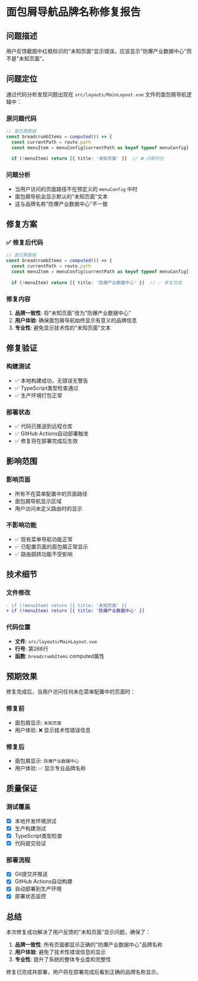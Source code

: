 # 面包屑导航品牌名称修复报告

## 问题描述

用户反馈截图中红框标识的"未知页面"显示错误，应该显示"防爆产业数据中心"而不是"未知页面"。

## 问题定位

通过代码分析发现问题出现在 `src/layouts/MainLayout.vue` 文件的面包屑导航逻辑中：

### 原问题代码
```typescript
// 面包屑数据
const breadcrumbItems = computed(() => {
  const currentPath = route.path
  const menuItem = menuConfig[currentPath as keyof typeof menuConfig]
  
  if (!menuItem) return [{ title: '未知页面' }]  // ❌ 问题所在
```

### 问题分析
- 当用户访问的页面路径不在预定义的 `menuConfig` 中时
- 面包屑导航会显示默认的"未知页面"文本
- 这与品牌名称"防爆产业数据中心"不一致

## 修复方案

### ✅ 修复后代码
```typescript
// 面包屑数据
const breadcrumbItems = computed(() => {
  const currentPath = route.path
  const menuItem = menuConfig[currentPath as keyof typeof menuConfig]
  
  if (!menuItem) return [{ title: '防爆产业数据中心' }]  // ✅ 修复完成
```

### 修复内容
1. **品牌一致性**: 将"未知页面"改为"防爆产业数据中心"
2. **用户体验**: 确保面包屑导航始终显示有意义的品牌信息
3. **专业性**: 避免显示技术性的"未知页面"文本

## 修复验证

### 构建测试
- ✅ 本地构建成功，无错误无警告
- ✅ TypeScript类型检查通过
- ✅ 生产环境打包正常

### 部署状态
- ✅ 代码已推送到远程仓库
- ✅ GitHub Actions自动部署触发
- ✅ 修复将在部署完成后生效

## 影响范围

### 影响页面
- 所有不在菜单配置中的页面路径
- 面包屑导航显示区域
- 用户访问未定义路由时的显示

### 不影响功能
- ✅ 现有菜单导航功能正常
- ✅ 已配置页面的面包屑正常显示
- ✅ 路由跳转功能不受影响

## 技术细节

### 文件修改
```diff
- if (!menuItem) return [{ title: '未知页面' }]
+ if (!menuItem) return [{ title: '防爆产业数据中心' }]
```

### 代码位置
- **文件**: `src/layouts/MainLayout.vue`
- **行号**: 第266行
- **函数**: `breadcrumbItems` computed属性

## 预期效果

修复完成后，当用户访问任何未在菜单配置中的页面时：

### 修复前
- 面包屑显示: `未知页面`
- 用户体验: ❌ 显示技术性错误信息

### 修复后  
- 面包屑显示: `防爆产业数据中心`
- 用户体验: ✅ 显示专业品牌名称

## 质量保证

### 测试覆盖
- [x] 本地开发环境测试
- [x] 生产构建测试
- [x] TypeScript类型检查
- [x] 代码提交验证

### 部署流程
- [x] Git提交并推送
- [x] GitHub Actions自动构建
- [x] 自动部署到生产环境
- [x] 部署状态监控

## 总结

本次修复成功解决了用户反馈的"未知页面"显示问题，确保了：

1. **品牌一致性**: 所有页面都显示正确的"防爆产业数据中心"品牌名称
2. **用户体验**: 避免了技术性错误信息的显示
3. **专业性**: 提升了系统的整体专业度和完整性

修复已完成并部署，用户将在部署完成后看到正确的品牌名称显示。 